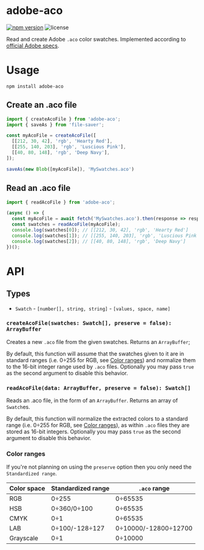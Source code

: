 # adobe-aco

[![npm version](https://badge.fury.io/js/adobe-aco.svg)](https://badge.fury.io/js/adobe-aco) ![license](https://img.shields.io/npm/l/adobe-aco)

Read and create Adobe `.aco` color swatches. Implemented according to [official Adobe specs](https://www.adobe.com/devnet-apps/photoshop/fileformatashtml/).

# Usage
```
npm install adobe-aco
```
## Create an .aco file
```ts
import { createAcoFile } from 'adobe-aco';
import { saveAs } from 'file-saver';

const myAcoFile = createAcoFile([
  [[212, 30, 42], 'rgb', 'Hearty Red'],
  [[255, 140, 203], 'rgb', 'Luscious Pink'],
  [[40, 80, 148], 'rgb', 'Deep Navy'],
]);

saveAs(new Blob([myAcoFile]), 'MySwatches.aco')
```
## Read an .aco file
```ts
import { readAcoFile } from 'adobe-aco';

(async () => {
  const myAcoFile = await fetch('MySwatches.aco').then(response => response.arrayBuffer());
  const swatches = readAcoFile(myAcoFile);
  console.log(swatches[0]); // [[212, 30, 42], 'rgb', 'Hearty Red']
  console.log(swatches[1]); // [[255, 140, 203], 'rgb', 'Luscious Pink']
  console.log(swatches[2]); // [[40, 80, 148], 'rgb', 'Deep Navy']
})();
```
# API

## Types

- `Swatch` - `[number[], string, string]` - `[values, space, name]`

### `createAcoFile(swatches: Swatch[], preserve = false): ArrayBuffer`

Creates a new `.aco` file from the given swatches. Returns an `ArrayBuffer`;

By default, this function will assume that the swatches given to it are in standard ranges (i.e. 0÷255 for RGB, see [Color ranges](#color-ranges)) and normalize them to the 16-bit integer range used by `.aco` files. Optionally you may pass `true` as the second argument to disable this behavior.

### `readAcoFile(data: ArrayBuffer, preserve = false): Swatch[]`

Reads an .aco file, in the form of an `ArrayBuffer`. Returns an array of `Swatch`es.

By default, this function will normalize the extracted colors to a standard range (i.e. 0÷255 for RGB, see [Color ranges](#color-ranges)), as within `.aco` files they are stored as 16-bit integers. Optionally you may pass `true` as the second argument to disable this behavior.

### Color ranges

If you're not planning on using the `preserve` option then you only need the `Standardized range`.

|Color space|Standardized range|`.aco` range|
|-------|-------|-------|
|RGB|0÷255|0÷65535
|HSB|0÷360/0÷100|0÷65535
|CMYK|0÷1|0÷65535
|LAB|0÷100/-128÷127|0÷10000/-12800÷12700
|Grayscale|0÷1|0÷10000
